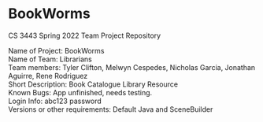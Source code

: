 # BookWorms
CS 3443 Spring 2022 Team Project Repository

Name of Project: BookWorms  <br />
Name of Team: Librarians  <br />
Team members: Tyler Clifton, Melwyn Cespedes, Nicholas Garcia, Jonathan Aguirre, Rene Rodriguez  <br />
Short Description: Book Catalogue Library Resource  <br />
Known Bugs: App unfinished, needs testing.  <br />
Login Info: abc123 password  <br />
Versions or other requirements: Default Java and SceneBuilder  <br />
